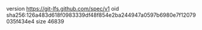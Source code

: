 version https://git-lfs.github.com/spec/v1
oid sha256:126a483d618f0983339df48f854e2ba244947a0597b6980e7f12079035f434e4
size 46839
